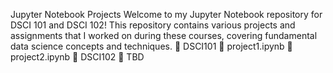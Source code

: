 Jupyter Notebook Projects
Welcome to my Jupyter Notebook repository for DSCI 101 and DSCI 102! This repository contains various projects and assignments that I worked on during these courses, covering fundamental data science concepts and techniques.
📁 DSCI101
    📄 project1.ipynb
    📄 project2.ipynb
📁 DSCI102
    📄 TBD
